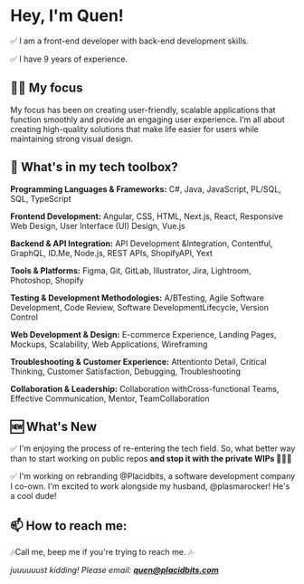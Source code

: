 # Hey, I'm Quen!

✅ I am a front-end developer with back-end development skills. 

✅ I have 9 years of experience.

## 🧘‍♀️ My focus
My focus has been on creating user-friendly, scalable applications that function smoothly and provide an engaging user experience. I’m all about creating high-quality solutions that make life easier for users while maintaining strong visual design. 

## 🧰 What's in my tech toolbox? 
**Programming Languages & Frameworks:** C#​, Java, JavaScript, PL/​SQL, SQL, TypeScript 

**Frontend Development:** Angular, CSS, HTML, Next.​js, React, Responsive ​Web ​Design, User ​Interface ​(​UI)​ ​Design, Vue.​js 

**Backend & API Integration:** API ​Development ​&​ ​Integration, Contentful, GraphQL, ID.​Me, Node.​js, REST ​APIs, Shopify ​API, Yext

**Tools & Platforms:** Figma, Git, GitLab, Illustrator, Jira, Lightroom, Photoshop, Shopify

**Testing & Development Methodologies:** A/​B ​Testing, Agile ​Software ​Development, Code ​Review, Software ​Development ​Lifecycle, Version ​Control

**Web Development & Design:** E-commerce ​Experience, Landing ​Pages, Mockups, Scalability, Web ​Applications, Wireframing

**Troubleshooting & Customer Experience:** Attention ​to ​Detail, Critical ​Thinking, Customer ​Satisfaction, Debugging, Troubleshooting

**Collaboration & Leadership:** Collaboration ​with ​Cross-functional ​Teams, Effective ​Communication, Mentor, Team ​Collaboration

## 🆕 What's New
✅  I'm enjoying the process of re-entering the tech field. So, what better way than to start working on public repos **and stop it with the private WIPs 🤦🏽‍♀️**

✅ I'm working on rebranding @Placidbits, a software development company I co-own. I'm excited to work alongside my husband, @plasmarocker! He's a cool dude!

## 📫 How to reach me: 
🎶Call me, beep me if you're trying to reach me. 🎶 

_juuuuuust kidding! Please email: **quen@placidbits.com**_

